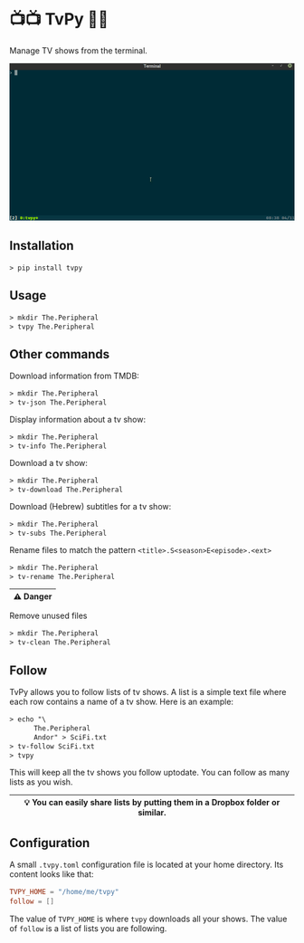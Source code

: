 # 📺📺 TvPy 🥧🥧

Manage TV shows from the terminal.

![demo](https://github.com/gkutiel/tvpy/raw/1a6686c863a74e1c8dd66b4f9087de2f8a349c61/demo.gif)

## Installation
```shell
> pip install tvpy
```

## Usage
```shell
> mkdir The.Peripheral 
> tvpy The.Peripheral 
```

## Other commands
Download information from TMDB:
```shell
> mkdir The.Peripheral 
> tv-json The.Peripheral
```

Display information about a tv show:
```shell
> mkdir The.Peripheral 
> tv-info The.Peripheral
```

Download a tv show:
```shell
> mkdir The.Peripheral 
> tv-download The.Peripheral
```

Download (Hebrew) subtitles for a tv show:
```shell
> mkdir The.Peripheral 
> tv-subs The.Peripheral
```

Rename files to match the pattern `<title>.S<season>E<episode>.<ext>`
```shell
> mkdir The.Peripheral 
> tv-rename The.Peripheral
```

| ⚠️ Danger |
|----------|
Remove unused files
```shell
> mkdir The.Peripheral 
> tv-clean The.Peripheral
```

## Follow
TvPy allows you to follow lists of tv shows.
A list is a simple text file where each row contains a name of a tv show.
Here is an example:
```shell
> echo "\
      The.Peripheral
      Andor" > SciFi.txt
> tv-follow SciFi.txt
> tvpy
```
This will keep all the tv shows you follow uptodate.
You can follow as many lists as you wish.

|💡 You can easily share lists by putting them in a Dropbox folder or similar.|
|-----------------------------------------------------------------------------|

## Configuration
A small `.tvpy.toml` configuration file is located at your home directory.
Its content looks like that:
```toml
TVPY_HOME = "/home/me/tvpy"
follow = []
```
The value of `TVPY_HOME` is where `tvpy` downloads all your shows.
The value of `follow` is a list of lists you are following.